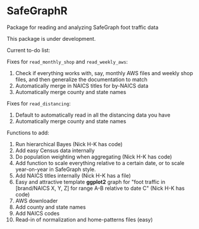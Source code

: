 # SafeGraphR
Package for reading and analyzing SafeGraph foot traffic data

This package is under development.

Current to-do list:

Fixes for `read_monthly_shop` and `read_weekly_aws`:

1. Check if everything works with, say, monthly AWS files and weekly shop files, and then generalize the documentation to match
2. Automatically merge in NAICS titles for by-NAICS data
3. Automatically merge county and state names

Fixes for `read_distancing`:

1. Default to automatically read in all the distancing data you have
2. Automatically merge county and state names

Functions to add:
1. Run hierarchical Bayes (Nick H-K has code)
2. Add easy Census data internally
3. Do population weighting when aggregating (Nick H-K has code)
4. Add function to scale everything relative to a certain date, or to scale year-on-year in SafeGraph style.
5. Add NAICS titles internally (Nick H-K has a file)
6. Easy and attractive template **ggplot2** graph for "foot traffic in [brand/NAICS X, Y, Z] for range A-B relative to date C" (Nick H-K has code)
7. AWS downloader
8. Add county and state names
9. Add NAICS codes
10. Read-in of normalization and home-patterns files (easy)
